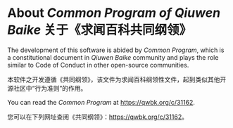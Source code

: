 # About *Common Program of Qiuwen Baike* 关于《求闻百科共同纲领》

The development of this software is abided by *Common Program*, which is a constitutional document in *Qiuwen Baike* community and plays the role similar to Code of Conduct in other open-source communities.

本软件之开发遵循《共同纲领》，该文件为求闻百科纲领性文件，起到类似其他开源社区中“行为准则”的作用。

You can read the *Common Program* at <https://qwbk.org/c/31162>.

您可以在下列网址查阅《共同纲领》：<https://qwbk.org/c/31162>。
